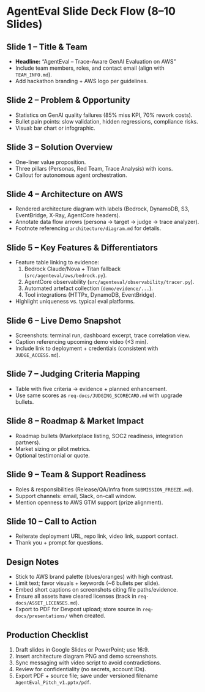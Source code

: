 # AgentEval Slide Deck Flow (8–10 Slides)

## Slide 1 – Title & Team
- **Headline:** “AgentEval – Trace-Aware GenAI Evaluation on AWS”
- Include team members, roles, and contact email (align with `TEAM_INFO.md`).
- Add hackathon branding + AWS logo per guidelines.

## Slide 2 – Problem & Opportunity
- Statistics on GenAI quality failures (85% miss KPI, 70% rework costs).
- Bullet pain points: slow validation, hidden regressions, compliance risks.
- Visual: bar chart or infographic.

## Slide 3 – Solution Overview
- One-liner value proposition.
- Three pillars (Personas, Red Team, Trace Analysis) with icons.
- Callout for autonomous agent orchestration.

## Slide 4 – Architecture on AWS
- Rendered architecture diagram with labels (Bedrock, DynamoDB, S3, EventBridge, X-Ray, AgentCore headers).
- Annotate data flow arrows (persona → target → judge → trace analyzer).
- Footnote referencing `architecture/diagram.md` for details.

## Slide 5 – Key Features & Differentiators
- Feature table linking to evidence:
  1. Bedrock Claude/Nova + Titan fallback (`src/agenteval/aws/bedrock.py`).
  2. AgentCore observability (`src/agenteval/observability/tracer.py`).
  3. Automated artefact collection (`demo/evidence/...`).
  4. Tool integrations (HTTPx, DynamoDB, EventBridge).
- Highlight uniqueness vs. typical eval platforms.

## Slide 6 – Live Demo Snapshot
- Screenshots: terminal run, dashboard excerpt, trace correlation view.
- Caption referencing upcoming demo video (≤3 min).
- Include link to deployment + credentials (consistent with `JUDGE_ACCESS.md`).

## Slide 7 – Judging Criteria Mapping
- Table with five criteria → evidence + planned enhancement.
- Use same scores as `req-docs/JUDGING_SCORECARD.md` with upgrade bullets.

## Slide 8 – Roadmap & Market Impact
- Roadmap bullets (Marketplace listing, SOC2 readiness, integration partners).
- Market sizing or pilot metrics.
- Optional testimonial or quote.

## Slide 9 – Team & Support Readiness
- Roles & responsibilities (Release/QA/Infra from `SUBMISSION_FREEZE.md`).
- Support channels: email, Slack, on-call window.
- Mention openness to AWS GTM support (prize alignment).

## Slide 10 – Call to Action
- Reiterate deployment URL, repo link, video link, support contact.
- Thank you + prompt for questions.

## Design Notes
- Stick to AWS brand palette (blues/oranges) with high contrast.
- Limit text; favor visuals + keywords (~6 bullets per slide).
- Embed short captions on screenshots citing file paths/evidence.
- Ensure all assets have cleared licenses (track in `req-docs/ASSET_LICENSES.md`).
- Export to PDF for Devpost upload; store source in `req-docs/presentations/` when created.

## Production Checklist
1. Draft slides in Google Slides or PowerPoint; use 16:9.
2. Insert architecture diagram PNG and demo screenshots.
3. Sync messaging with video script to avoid contradictions.
4. Review for confidentiality (no secrets, account IDs).
5. Export PDF + source file; save under versioned filename `AgentEval_Pitch_v1.pptx/pdf`.
